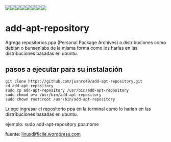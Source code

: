 [![](https://sourcerer.io/fame/juanro49/juanro49/add-apt-repository/images/0)](https://sourcerer.io/fame/juanro49/juanro49/add-apt-repository/links/0)[![](https://sourcerer.io/fame/juanro49/juanro49/add-apt-repository/images/1)](https://sourcerer.io/fame/juanro49/juanro49/add-apt-repository/links/1)[![](https://sourcerer.io/fame/juanro49/juanro49/add-apt-repository/images/2)](https://sourcerer.io/fame/juanro49/juanro49/add-apt-repository/links/2)[![](https://sourcerer.io/fame/juanro49/juanro49/add-apt-repository/images/3)](https://sourcerer.io/fame/juanro49/juanro49/add-apt-repository/links/3)[![](https://sourcerer.io/fame/juanro49/juanro49/add-apt-repository/images/4)](https://sourcerer.io/fame/juanro49/juanro49/add-apt-repository/links/4)[![](https://sourcerer.io/fame/juanro49/juanro49/add-apt-repository/images/5)](https://sourcerer.io/fame/juanro49/juanro49/add-apt-repository/links/5)[![](https://sourcerer.io/fame/juanro49/juanro49/add-apt-repository/images/6)](https://sourcerer.io/fame/juanro49/juanro49/add-apt-repository/links/6)[![](https://sourcerer.io/fame/juanro49/juanro49/add-apt-repository/images/7)](https://sourcerer.io/fame/juanro49/juanro49/add-apt-repository/links/7)

# add-apt-repository
Agrega repositorios ppa (Personal Package Archives) a distribuciones como debian o bunsenlabs de la misma forma como los harías en las distribuciones basadas en ubuntu.

## pasos a ejecutar para su instalación

	git clone https://github.com/juanro49/add-apt-repository.git
	cd add-apt-repository
	sudo cp add-apt-repository /usr/bin/add-apt-repository
	sudo chmod o+x /usr/bin/add-apt-repository
	sudo chown root:root /usr/bin/add-apt-repository

Luego ingresar el repositorio ppa en la terminal como lo harían en las distribuciones basadas en ubuntu.

ejemplo:  sudo add-apt-repository ppa:nome


fuente: [linuxdifficile.wordpress.com](https://linuxdifficile.wordpress.com/2011/01/09/come-aggiungere-ppa-in-debian-e-derivate/)
